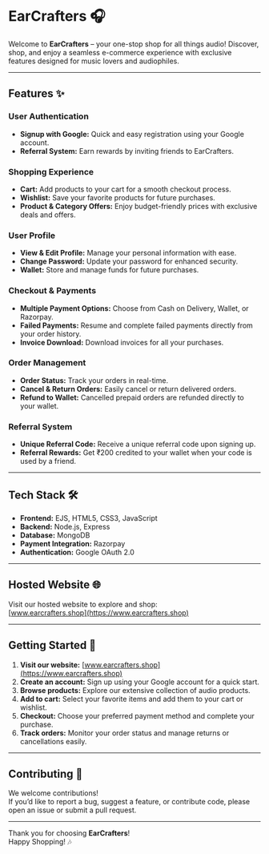 # EarCrafters 🎧

Welcome to **EarCrafters** – your one-stop shop for all things audio! Discover, shop, and enjoy a seamless e-commerce experience with exclusive features designed for music lovers and audiophiles.

---

## Features ✨

### User Authentication
- **Signup with Google:** Quick and easy registration using your Google account.
- **Referral System:** Earn rewards by inviting friends to EarCrafters.

### Shopping Experience
- **Cart:** Add products to your cart for a smooth checkout process.
- **Wishlist:** Save your favorite products for future purchases.
- **Product & Category Offers:** Enjoy budget-friendly prices with exclusive deals and offers.

### User Profile
- **View & Edit Profile:** Manage your personal information with ease.
- **Change Password:** Update your password for enhanced security.
- **Wallet:** Store and manage funds for future purchases.

### Checkout & Payments
- **Multiple Payment Options:** Choose from Cash on Delivery, Wallet, or Razorpay.
- **Failed Payments:** Resume and complete failed payments directly from your order history.
- **Invoice Download:** Download invoices for all your purchases.

### Order Management
- **Order Status:** Track your orders in real-time.
- **Cancel & Return Orders:** Easily cancel or return delivered orders.
- **Refund to Wallet:** Cancelled prepaid orders are refunded directly to your wallet.

### Referral System
- **Unique Referral Code:** Receive a unique referral code upon signing up.
- **Referral Rewards:** Get ₹200 credited to your wallet when your code is used by a friend.

---

## Tech Stack 🛠️

- **Frontend:** EJS, HTML5, CSS3, JavaScript
- **Backend:** Node.js, Express
- **Database:** MongoDB
- **Payment Integration:** Razorpay
- **Authentication:** Google OAuth 2.0

---

## Hosted Website 🌐

Visit our hosted website to explore and shop:  
[www.earcrafters.shop](https://www.earcrafters.shop)

---

## Getting Started 🚀

1. **Visit our website:** [www.earcrafters.shop](https://www.earcrafters.shop)
2. **Create an account:** Sign up using your Google account for a quick start.
3. **Browse products:** Explore our extensive collection of audio products.
4. **Add to cart:** Select your favorite items and add them to your cart or wishlist.
5. **Checkout:** Choose your preferred payment method and complete your purchase.
6. **Track orders:** Monitor your order status and manage returns or cancellations easily.

---

## Contributing 🤝

We welcome contributions!  
If you’d like to report a bug, suggest a feature, or contribute code, please open an issue or submit a pull request.

---

Thank you for choosing **EarCrafters**!  
Happy Shopping! 🎶
